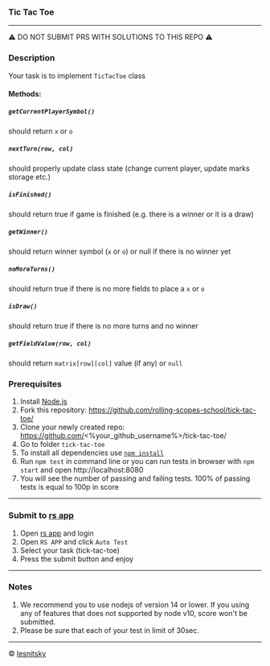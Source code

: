 ### Tic Tac Toe

---

⚠️ DO NOT SUBMIT PRS WITH SOLUTIONS TO THIS REPO ⚠️

### Description

Your task is to implement `TicTacToe` class

#### Methods:

##### `getCurrentPlayerSymbol()`

should return `x` or `o`

##### `nextTurn(row, col)`

should properly update class state (change current player, update marks storage etc.)

##### `isFinished()`

should return true if game is finished (e.g. there is a winner or it is a draw)

##### `getWinner()`

should return winner symbol (`x` or `o`) or null if there is no winner yet

##### `noMoreTurns()`

should return true if there is no more fields to place a `x` or `o`

##### `isDraw()`

should return true if there is no more turns and no winner

##### `getFieldValue(row, col)`

should return `matrix[row][col]` value (if any) or `null`

### Prerequisites

1. Install [Node.js](https://nodejs.org/en/download/)
2. Fork this repository: https://github.com/rolling-scopes-school/tick-tac-toe/
3. Clone your newly created repo: https://github.com/<%your_github_username%>/tick-tac-toe/
4. Go to folder `tick-tac-toe`
5. To install all dependencies use [`npm install`](https://docs.npmjs.com/cli/install)
6. Run `npm test` in command line or you can run tests in browser with `npm start` and open http://localhost:8080
7. You will see the number of passing and failing tests. 100% of passing tests is equal to 100p in score

---

### Submit to [rs app](https://app.rs.school)

1. Open [rs app](https://app.rs.school) and login
2. Open `RS APP` and click `Auto Test`
3. Select your task (tick-tac-toe)
4. Press the submit button and enjoy

---

### Notes

1. We recommend you to use nodejs of version 14 or lower. If you using any of features that does not supported by node v10, score won't be submitted.
2. Please be sure that each of your test in limit of 30sec.

---

© [lesnitsky](https://github.com/lesnitsky)
